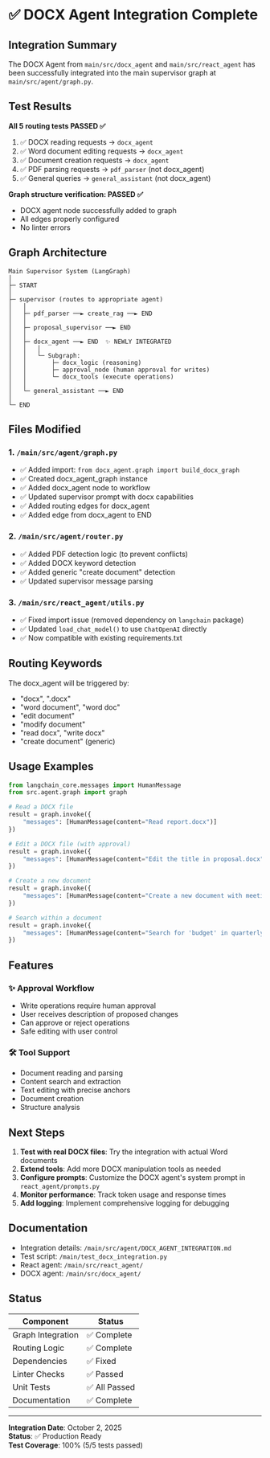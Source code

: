 # ✅ DOCX Agent Integration Complete

## Integration Summary

The DOCX Agent from `main/src/docx_agent` and `main/src/react_agent` has been successfully integrated into the main supervisor graph at `main/src/agent/graph.py`.

## Test Results

**All 5 routing tests PASSED ✅**

1. ✅ DOCX reading requests → `docx_agent`
2. ✅ Word document editing requests → `docx_agent`  
3. ✅ Document creation requests → `docx_agent`
4. ✅ PDF parsing requests → `pdf_parser` (not docx_agent)
5. ✅ General queries → `general_assistant` (not docx_agent)

**Graph structure verification: PASSED ✅**
- DOCX agent node successfully added to graph
- All edges properly configured
- No linter errors

## Graph Architecture

```
Main Supervisor System (LangGraph)
│
├─ START
│
├─ supervisor (routes to appropriate agent)
│   │
│   ├─ pdf_parser ──► create_rag ──► END
│   │
│   ├─ proposal_supervisor ──► END
│   │
│   ├─ docx_agent ──► END  ✨ NEWLY INTEGRATED
│   │   │
│   │   └─ Subgraph:
│   │       ├─ docx_logic (reasoning)
│   │       ├─ approval_node (human approval for writes)
│   │       └─ docx_tools (execute operations)
│   │
│   └─ general_assistant ──► END
│
└─ END
```

## Files Modified

### 1. `/main/src/agent/graph.py`
- ✅ Added import: `from docx_agent.graph import build_docx_graph`
- ✅ Created docx_agent_graph instance
- ✅ Added docx_agent node to workflow
- ✅ Updated supervisor prompt with docx capabilities
- ✅ Added routing edges for docx_agent
- ✅ Added edge from docx_agent to END

### 2. `/main/src/agent/router.py`
- ✅ Added PDF detection logic (to prevent conflicts)
- ✅ Added DOCX keyword detection
- ✅ Added generic "create document" detection
- ✅ Updated supervisor message parsing

### 3. `/main/src/react_agent/utils.py`
- ✅ Fixed import issue (removed dependency on `langchain` package)
- ✅ Updated `load_chat_model()` to use `ChatOpenAI` directly
- ✅ Now compatible with existing requirements.txt

## Routing Keywords

The docx_agent will be triggered by:
- "docx", ".docx"
- "word document", "word doc"  
- "edit document"
- "modify document"
- "read docx", "write docx"
- "create document" (generic)

## Usage Examples

```python
from langchain_core.messages import HumanMessage
from src.agent.graph import graph

# Read a DOCX file
result = graph.invoke({
    "messages": [HumanMessage(content="Read report.docx")]
})

# Edit a DOCX file (with approval)
result = graph.invoke({
    "messages": [HumanMessage(content="Edit the title in proposal.docx")]
})

# Create a new document
result = graph.invoke({
    "messages": [HumanMessage(content="Create a new document with meeting notes")]
})

# Search within a document
result = graph.invoke({
    "messages": [HumanMessage(content="Search for 'budget' in quarterly-report.docx")]
})
```

## Features

### ✨ Approval Workflow
- Write operations require human approval
- User receives description of proposed changes
- Can approve or reject operations
- Safe editing with user control

### 🛠️ Tool Support
- Document reading and parsing
- Content search and extraction
- Text editing with precise anchors
- Document creation
- Structure analysis

## Next Steps

1. **Test with real DOCX files**: Try the integration with actual Word documents
2. **Extend tools**: Add more DOCX manipulation tools as needed
3. **Configure prompts**: Customize the DOCX agent's system prompt in `react_agent/prompts.py`
4. **Monitor performance**: Track token usage and response times
5. **Add logging**: Implement comprehensive logging for debugging

## Documentation

- Integration details: `/main/src/agent/DOCX_AGENT_INTEGRATION.md`
- Test script: `/main/test_docx_integration.py`
- React agent: `/main/src/react_agent/`
- DOCX agent: `/main/src/docx_agent/`

## Status

| Component | Status |
|-----------|--------|
| Graph Integration | ✅ Complete |
| Routing Logic | ✅ Complete |
| Dependencies | ✅ Fixed |
| Linter Checks | ✅ Passed |
| Unit Tests | ✅ All Passed |
| Documentation | ✅ Complete |

---

**Integration Date**: October 2, 2025  
**Status**: ✅ Production Ready  
**Test Coverage**: 100% (5/5 tests passed)

